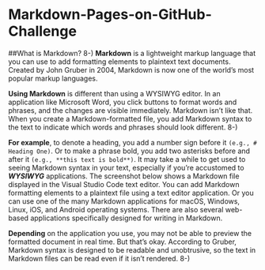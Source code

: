 # Markdown-Pages-on-GitHub-Challenge
##What is Markdown? 8-)
**Markdown** is a lightweight markup language that you can use to add formatting elements to plaintext text documents. 
Created by John Gruber in 2004, Markdown is now one of the world’s most popular markup languages.

**Using Markdown** is different than using a WYSIWYG editor. In an application like Microsoft Word, you click buttons to format words and phrases, and the changes are visible immediately. Markdown isn’t like that. When you create a Markdown-formatted file, you add Markdown syntax to the text to indicate which words and phrases should look different. 8-)

**For example**, to denote a heading, you add a number sign before it ```(e.g., # Heading One)```. 
Or to make a phrase bold, you add two asterisks before and after it ```(e.g., **this text is bold**)```. 
It may take a while to get used to seeing Markdown syntax in your text, especially if you’re accustomed to **_WYSIWYG_** applications. 
The screenshot below shows a Markdown file displayed in the Visual Studio Code text editor. 
You can add Markdown formatting elements to a plaintext file using a text editor application. 
Or you can use one of the many Markdown applications for macOS, Windows, Linux, iOS, and Android operating systems. 
There are also several web-based applications specifically designed for writing in Markdown.

**Depending** on the application you use, you may not be able to preview the formatted document in real time. But that’s okay. 
According to Gruber, Markdown syntax is designed to be readable and unobtrusive, so the text in Markdown files can be read even if it isn’t rendered. 8-)

